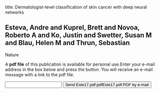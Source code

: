 title: Dermatologist-level classification of skin cancer with deep neural networks

## Esteva, Andre and Kuprel, Brett and Novoa, Roberto A and Ko, Justin and Swetter, Susan M and Blau, Helen M and Thrun, Sebastian
Nature

A <b>pdf file</b> of this publication is available for personal use.Enter your e-mail address in the box below and press the button. You will receive an e-mail message with a link to the pdf file.
<form action="sender.php">  <input type="text" name="email">  <input type="submit" value="Send Este17.pdf:pdfEste17.pdf:PDF by e-mail"></form>